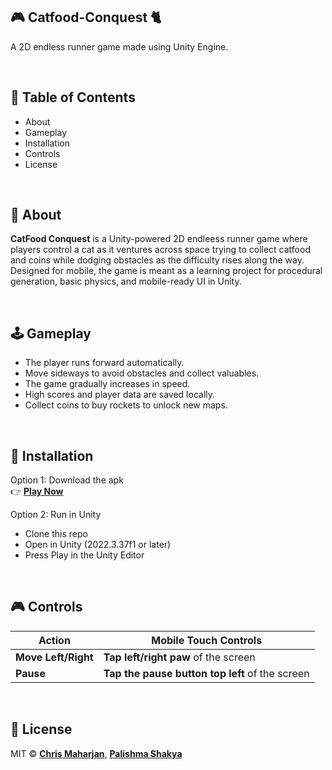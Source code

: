 ## 🎮 Catfood-Conquest 🐈

A 2D endless runner game made using Unity Engine.

<br>

## 📖 Table of Contents
- About
- Gameplay
- Installation
- Controls
- License

<br>

## 📌 About 

**CatFood Conquest** is a Unity-powered 2D endleess runner game where players control a cat as it ventures across space trying to collect catfood and coins while dodging obstacles as the difficulty rises along the way. Designed for mobile, the game is meant as a learning project for procedural generation, basic physics, and mobile-ready UI in Unity.

<br>

## 🕹️ Gameplay
- The player runs forward automatically.
- Move sideways to avoid obstacles and collect valuables.
- The game gradually increases in speed.
- High scores and player data are saved locally.
- Collect coins to buy rockets to unlock new maps.

<br>

## 🚀 Installation

Option 1: Download the apk <br>
👉 [**Play Now**](https://drive.google.com/file/d/1j0GDQOndx46LiTD7RlT8brjA7BRhExSw/view?usp=sharing)

Option 2: Run in Unity
- Clone this repo
- Open in Unity (2022.3.37f1 or later)
- Press Play in the Unity Editor

<br>

## 🎮 Controls

| Action    | Mobile Touch Controls               |
| --------- | ----------------------------------- |
| **Move Left/Right**  |  **Tap left/right paw** of the screen  |
| **Pause** |  **Tap the pause button top left** of the screen     |

<br>

## 📄 License
MIT ©  [**Chris Maharjan**](www.linkedin.com/in/chris-maharjan-4b2580283), [**Palishma Shakya**](https://www.linkedin.com/in/palishma-shakya-9a622529a/)
